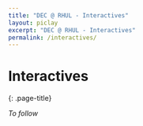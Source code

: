 ```yaml
---
title: "DEC @ RHUL - Interactives"
layout: piclay
excerpt: "DEC @ RHUL - Interactives"
permalink: /interactives/
---
```


# Interactives
{: .page-title}

*To follow*
